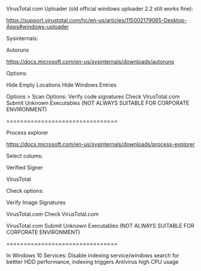 VirusTotal.com Uploader (old official windows uploader 2.2 still works fine):

https://support.virustotal.com/hc/en-us/articles/115002179065-Desktop-Apps#windows-uploader

Sysinternals:

Autoruns

https://docs.microsoft.com/en-us/sysinternals/downloads/autoruns

Options:

Hide Empty Locations
Hide Windows Entries

Options > Scan Options:
Verify code signatures
Check VirusTotal.com
Submit Unknown Executables (NOT ALWAYS SUITABLE FOR CORPORATE ENVIRONMENT)

================================

Process explorer

https://docs.microsoft.com/en-us/sysinternals/downloads/process-explorer

Select colums:

Verified Signer

VirusTotal

Check options:

Verify Image Signatures

VirusTotal.com Check VirusTotal.com 

VirusTotal.com  Submit Unknown Executables (NOT ALWAYS SUITABLE FOR CORPORATE ENVIRONMENT)

================================

In Windows 10 Services: Disable indexing service/windows search for bettter HDD performance, indexing triggers Antivirus high CPU usage 

